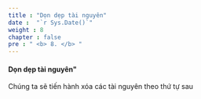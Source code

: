 ```yaml
---
title : "Dọn dẹp tài nguyên"
date :  "`r Sys.Date()`" 
weight : 8
chapter : false
pre : " <b> 8. </b> "
---
```

#### Dọn dẹp tài nguyên"

Chúng ta sẽ tiến hành xóa các tài nguyên theo thứ tự sau
